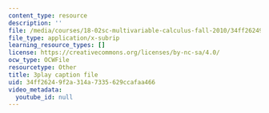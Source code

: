 ```yaml
---
content_type: resource
description: ''
file: /media/courses/18-02sc-multivariable-calculus-fall-2010/34ff26249f2a314a7335629ccafaa466_U91touR6_UY.srt
file_type: application/x-subrip
learning_resource_types: []
license: https://creativecommons.org/licenses/by-nc-sa/4.0/
ocw_type: OCWFile
resourcetype: Other
title: 3play caption file
uid: 34ff2624-9f2a-314a-7335-629ccafaa466
video_metadata:
  youtube_id: null
---
```

